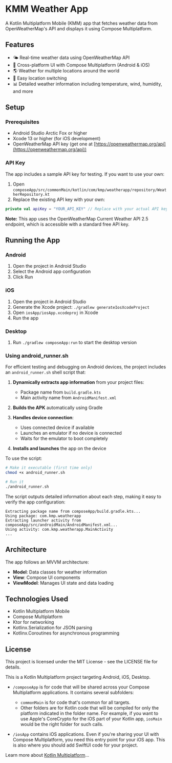 # KMM Weather App

A Kotlin Multiplatform Mobile (KMM) app that fetches weather data from OpenWeatherMap's API and displays it using Compose Multiplatform.

## Features

- 🌤️ Real-time weather data using OpenWeatherMap API
- 📱 Cross-platform UI with Compose Multiplatform (Android & iOS)
- 🌎 Weather for multiple locations around the world
- 🔄 Easy location switching
- 📊 Detailed weather information including temperature, wind, humidity, and more

## Setup

### Prerequisites

- Android Studio Arctic Fox or higher
- Xcode 13 or higher (for iOS development)
- OpenWeatherMap API key (get one at [https://openweathermap.org/api](https://openweathermap.org/api))

### API Key

The app includes a sample API key for testing. If you want to use your own:

1. Open `composeApp/src/commonMain/kotlin/com/kmp/weatherapp/repository/WeatherRepository.kt`
2. Replace the existing API key with your own:

```kotlin
private val apiKey = "YOUR_API_KEY" // Replace with your actual API key
```

**Note:** This app uses the OpenWeatherMap Current Weather API 2.5 endpoint, which is accessible with a standard free API key.

## Running the App

### Android

1. Open the project in Android Studio
2. Select the Android app configuration
3. Click Run

### iOS

1. Open the project in Android Studio
2. Generate the Xcode project: `./gradlew generateIosXcodeProject`
3. Open `iosApp/iosApp.xcodeproj` in Xcode
4. Run the app

### Desktop

1. Run `./gradlew composeApp:run` to start the desktop version

### Using android_runner.sh

For efficient testing and debugging on Android devices, the project includes an `android_runner.sh` shell script that:

1. **Dynamically extracts app information** from your project files:
   - Package name from `build.gradle.kts`
   - Main activity name from `AndroidManifest.xml`

2. **Builds the APK** automatically using Gradle

3. **Handles device connection**:
   - Uses connected device if available
   - Launches an emulator if no device is connected
   - Waits for the emulator to boot completely

4. **Installs and launches** the app on the device

To use the script:
```bash
# Make it executable (first time only)
chmod +x android_runner.sh

# Run it
./android_runner.sh
```

The script outputs detailed information about each step, making it easy to verify the app configuration:
```
Extracting package name from composeApp/build.gradle.kts...
Using package: com.kmp.weatherapp
Extracting launcher activity from composeApp/src/androidMain/AndroidManifest.xml...
Using activity: com.kmp.weatherapp.MainActivity
...
```

## Architecture

The app follows an MVVM architecture:

- **Model**: Data classes for weather information
- **View**: Compose UI components
- **ViewModel**: Manages UI state and data loading

## Technologies Used

- Kotlin Multiplatform Mobile
- Compose Multiplatform
- Ktor for networking
- Kotlinx.Serialization for JSON parsing
- Kotlinx.Coroutines for asynchronous programming

## License

This project is licensed under the MIT License - see the LICENSE file for details.

This is a Kotlin Multiplatform project targeting Android, iOS, Desktop.

* `/composeApp` is for code that will be shared across your Compose Multiplatform applications.
  It contains several subfolders:
  - `commonMain` is for code that's common for all targets.
  - Other folders are for Kotlin code that will be compiled for only the platform indicated in the folder name.
    For example, if you want to use Apple's CoreCrypto for the iOS part of your Kotlin app,
    `iosMain` would be the right folder for such calls.

* `/iosApp` contains iOS applications. Even if you're sharing your UI with Compose Multiplatform, 
  you need this entry point for your iOS app. This is also where you should add SwiftUI code for your project.


Learn more about [Kotlin Multiplatform](https://www.jetbrains.com/help/kotlin-multiplatform-dev/get-started.html)…